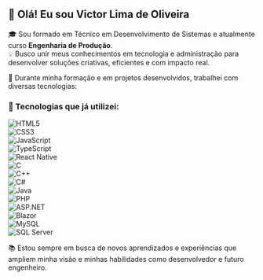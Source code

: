## 👋 Olá! Eu sou Victor Lima de Oliveira

🎓 Sou formado em Técnico em Desenvolvimento de Sistemas e atualmente curso **Engenharia de Produção**.  
💡 Busco unir meus conhecimentos em tecnologia e administração para desenvolver soluções criativas, eficientes e com impacto real.

💼 Durante minha formação e em projetos desenvolvidos, trabalhei com diversas tecnologias:

### 🚀 Tecnologias que já utilizei:

![HTML5](https://img.shields.io/badge/HTML5-E34F26?style=for-the-badge&logo=html5&logoColor=white)  
![CSS3](https://img.shields.io/badge/CSS3-1572B6?style=for-the-badge&logo=css3&logoColor=white)  
![JavaScript](https://img.shields.io/badge/JavaScript-F7DF1E?style=for-the-badge&logo=javascript&logoColor=black)  
![TypeScript](https://img.shields.io/badge/TypeScript-3178C6?style=for-the-badge&logo=typescript&logoColor=white)  
![React Native](https://img.shields.io/badge/React_Native-61DAFB?style=for-the-badge&logo=react&logoColor=black)  
![C](https://img.shields.io/badge/C-00599C?style=for-the-badge&logo=c&logoColor=white)  
![C++](https://img.shields.io/badge/C++-00599C?style=for-the-badge&logo=cplusplus&logoColor=white)  
![C#](https://img.shields.io/badge/C%23-239120?style=for-the-badge&logo=csharp&logoColor=white)  
![Java](https://img.shields.io/badge/Java-007396?style=for-the-badge&logo=java&logoColor=white)  
![PHP](https://img.shields.io/badge/PHP-777BB4?style=for-the-badge&logo=php&logoColor=white)  
![ASP.NET](https://img.shields.io/badge/ASP.NET-5C2D91?style=for-the-badge&logo=.net&logoColor=white)  
![Blazor](https://img.shields.io/badge/Blazor-512BD4?style=for-the-badge&logo=blazor&logoColor=white)  
![MySQL](https://img.shields.io/badge/MySQL-4479A1?style=for-the-badge&logo=mysql&logoColor=white)  
![SQL Server](https://img.shields.io/badge/SQL_Server-CC2927?style=for-the-badge&logo=microsoftsqlserver&logoColor=white)

📚 Estou sempre em busca de novos aprendizados e experiências que ampliem minha visão e minhas habilidades como desenvolvedor e futuro engenheiro.
